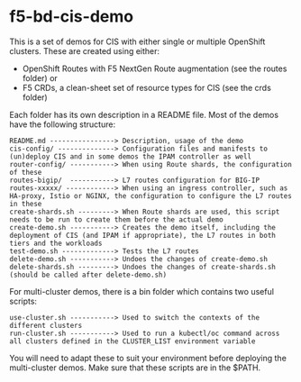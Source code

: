 # f5-bd-cis-demo

This is a set of demos for CIS with either single or multiple OpenShift clusters. These are created using either:

- OpenShift Routes with F5 NextGen Route augmentation (see the routes folder) or
- F5 CRDs, a clean-sheet set of resource types for CIS (see the crds folder)

Each folder has its own description in a README file. Most of the demos have the following structure:

```
README.md ----------------> Description, usage of the demo
cis-config/ --------------> Configuration files and manifests to (un)deploy CIS and in some demos the IPAM controller as well
router-config/ -----------> When using Route shards, the configuration of these
routes-bigip/  -----------> L7 routes configuration for BIG-IP
routes-xxxxx/ ------------> When using an ingress controller, such as HA-proxy, Istio or NGINX, the configuration to configure the L7 routes in these
create-shards.sh ---------> When Route shards are used, this script needs to be run to create them before the actual demo
create-demo.sh -----------> Creates the demo itself, including the deployment of CIS (and IPAM if appropriate), the L7 routes in both tiers and the workloads
test-demo.sh -------------> Tests the L7 routes
delete-demo.sh -----------> Undoes the changes of create-demo.sh
delete-shards.sh ---------> Undoes the changes of create-shards.sh (should be called after delete-demo.sh)
```

For multi-cluster demos, there is a bin folder which contains two useful scripts:
```
use-cluster.sh -----------> Used to switch the contexts of the different clusters
run-cluster.sh -----------> Used to run a kubectl/oc command across all clusters defined in the CLUSTER_LIST environment variable 
```
You will need to adapt these to suit your environment before deploying the multi-cluster demos. Make sure that these scripts are in the $PATH.

